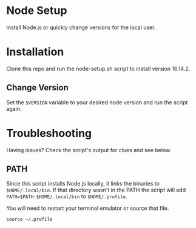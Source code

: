 # Node Setup
Install Node.js or quickly change versions for the local user.

# Installation
Clone this repo and run the node-setup.sh script to install version 16.14.2.

## Change Version
Set the `$VERSION` variable to your desired node version and run the script again.

# Troubleshooting
Having issues? Check the script's output for clues and see below.

## PATH
Since this script installs Node.js locally, it links the binaries to `$HOME/.local/bin`. If that directory wasn't in the PATH the script will add `PATH=$PATH:$HOME/.local/bin` to `$HOME/.profile`.

You will need to restart your terminal emulator or source that file.

`source ~/.profile`